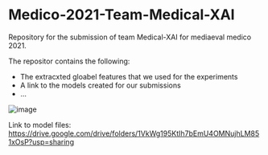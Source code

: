 # Medico-2021-Team-Medical-XAI
Repository for the submission of team Medical-XAI for mediaeval medico 2021.

The repositor contains the following:
  - The extracxted gloabel features that we used for the experiments
  - A link to the models created for our submissions
  - ...

![image](https://user-images.githubusercontent.com/16191000/141788111-d67588bf-6b55-4fb4-95c2-218b770dcd1a.png)


Link to model files: https://drive.google.com/drive/folders/1VkWg195KtIh7bEmU4OMNujhLM851xOsP?usp=sharing
